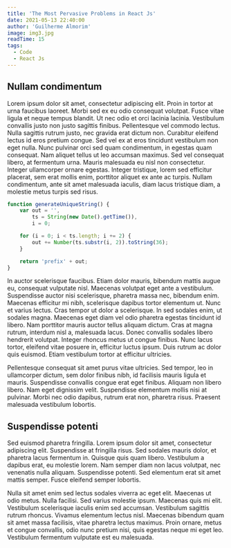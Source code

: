 ```yaml
---
title: 'The Most Pervasive Problems in React Js'
date: 2021-05-13 22:40:00
author: 'Guilherme Almorim'
image: img3.jpg
readTime: 15
tags:
  - Code
  - React Js
---
```


## Nullam condimentum

Lorem ipsum dolor sit amet, consectetur adipiscing elit. Proin in tortor at urna faucibus laoreet. Morbi sed ex eu odio consequat volutpat. Fusce vitae ligula et neque tempus blandit. Ut nec odio et orci lacinia lacinia. Vestibulum convallis justo non justo sagittis finibus. Pellentesque vel commodo lectus. Nulla sagittis rutrum justo, nec gravida erat dictum non. Curabitur eleifend lectus id eros pretium congue. Sed vel ex at eros tincidunt vestibulum non eget nulla. Nunc pulvinar orci sed quam condimentum, in egestas quam consequat. Nam aliquet tellus ut leo accumsan maximus. Sed vel consequat libero, at fermentum urna. Mauris malesuada eu nisl non consectetur. Integer ullamcorper ornare egestas. Integer tristique, lorem sed efficitur placerat, sem erat mollis enim, porttitor aliquet ex ante ac turpis. Nullam condimentum, ante sit amet malesuada iaculis, diam lacus tristique diam, a molestie metus turpis sed risus.

```javascript
function generateUniqueString() {
	var out = '',
		ts = String(new Date().getTime()),
		i = 0;

	for (i = 0; i < ts.length; i += 2) {
		out += Number(ts.substr(i, 2)).toString(36);
	}

	return 'prefix' + out;
}
```

In auctor scelerisque faucibus. Etiam dolor mauris, bibendum mattis augue eu, consequat vulputate nisl. Maecenas volutpat eget ante a vestibulum. Suspendisse auctor nisi scelerisque, pharetra massa nec, bibendum enim. Maecenas efficitur mi nibh, scelerisque dapibus tortor elementum ut. Nunc et varius lectus. Cras tempor ut dolor a scelerisque. In sed sodales enim, ut sodales magna. Maecenas eget diam vel odio pharetra egestas tincidunt id libero. Nam porttitor mauris auctor tellus aliquam dictum. Cras at magna rutrum, interdum nisl a, malesuada lacus. Donec convallis sodales libero hendrerit volutpat. Integer rhoncus metus ut congue finibus. Nunc lacus tortor, eleifend vitae posuere in, efficitur luctus ipsum. Duis rutrum ac dolor quis euismod. Etiam vestibulum tortor at efficitur ultricies.

Pellentesque consequat sit amet purus vitae ultricies. Sed tempor, leo in ullamcorper dictum, sem dolor finibus nibh, id facilisis mauris ligula et mauris. Suspendisse convallis congue erat eget finibus. Aliquam non libero libero. Nam eget dignissim velit. Suspendisse elementum mollis nisi at pulvinar. Morbi nec odio dapibus, rutrum erat non, pharetra risus. Praesent malesuada vestibulum lobortis.

## Suspendisse potenti

Sed euismod pharetra fringilla. Lorem ipsum dolor sit amet, consectetur adipiscing elit. Suspendisse at fringilla risus. Sed sodales mauris dolor, et pharetra lacus fermentum in. Quisque quis quam libero. Vestibulum a dapibus erat, eu molestie lorem. Nam semper diam non lacus volutpat, nec venenatis nulla aliquam. Suspendisse potenti. Sed elementum erat sit amet mattis semper. Fusce eleifend semper lobortis.

Nulla sit amet enim sed lectus sodales viverra ac eget elit. Maecenas ut odio metus. Nulla facilisi. Sed varius molestie ipsum. Maecenas quis mi elit. Vestibulum scelerisque iaculis enim sed accumsan. Vestibulum sagittis rutrum rhoncus. Vivamus elementum lectus nisl. Maecenas bibendum quam sit amet massa facilisis, vitae pharetra lectus maximus. Proin ornare, metus et congue convallis, odio nunc pretium nisi, quis egestas neque mi eget leo. Vestibulum fermentum vulputate est eu malesuada.
